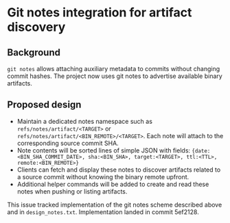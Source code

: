 # Git notes integration for artifact discovery

## Background

`git notes` allows attaching auxiliary metadata to commits without changing
commit hashes. The project now uses git notes to advertise available binary
artifacts.

## Proposed design

- Maintain a dedicated notes namespace such as
  `refs/notes/artifact/<TARGET>` or `refs/notes/artifact/<BIN_REMOTE>/<TARGET>`.
  Each note will attach to the corresponding source commit SHA.
- Note contents will be sorted lines of simple JSON with fields:
  `{date:<BIN_SHA_COMMIT_DATE>, sha:<BIN_SHA>, target:<TARGET>, ttl:<TTL>, remote:<BIN_REMOTE>}`
- Clients can fetch and display these notes to discover artifacts related to a
  source commit without knowing the binary remote upfront.
- Additional helper commands will be added to create and read these notes when
  pushing or listing artifacts.

This issue tracked implementation of the git notes scheme described above and in
`design_notes.txt`. Implementation landed in commit 5ef2128.
